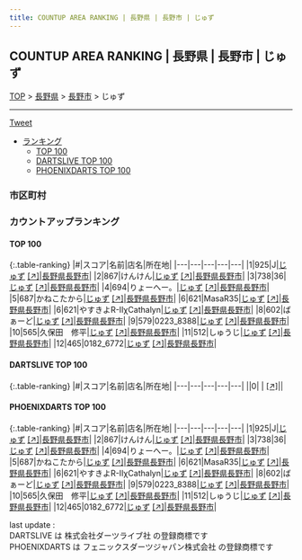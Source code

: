 ```yaml
---
title: COUNTUP AREA RANKING | 長野県 | 長野市 | じゅず
---
```

## COUNTUP AREA RANKING | 長野県 | 長野市 | じゅず

[TOP](/darts/rank/) > [長野県](/darts/rank/長野県/) > [長野市](/darts/rank/長野県/長野市/) > じゅず

___

<a href="https://twitter.com/share?ref_src=twsrc%5Etfw" data-text="COUNTUP AREA RANKING | 長野県長野市じゅず" class="twitter-share-button" data-hashtags="DARTSLIVE,PHOENIXDARTS,darts,ダーツ" data-show-count="false">Tweet</a>

* [ランキング](#カウントアップランキング)
    * [TOP 100](#top-100)
    * [DARTSLIVE TOP 100](#dartslive-top-100)
    * [PHOENIXDARTS TOP 100](#phoenixdarts-top-100)

### 市区町村

<ul>

</ul>

### カウントアップランキング

#### TOP 100



{:.table-ranking}
|#|スコア|名前|店名|所在地|
|---|---|---|---|---|
|1|925|<span class="rank-name-pd">J</span>|<a href="/darts/rank/shops/7294.html">じゅず</a> <a href="https://vs.phoenixdarts.com/jp/shop/shopDetailInfo/s_7294?s_seq=7294">[↗]</a>|<a href="/darts/rank/長野県/長野市">長野県長野市</a>|
|2|867|<span class="rank-name-pd">けんけん</span>|<a href="/darts/rank/shops/7294.html">じゅず</a> <a href="https://vs.phoenixdarts.com/jp/shop/shopDetailInfo/s_7294?s_seq=7294">[↗]</a>|<a href="/darts/rank/長野県/長野市">長野県長野市</a>|
|3|738|<span class="rank-name-pd">36</span>|<a href="/darts/rank/shops/7294.html">じゅず</a> <a href="https://vs.phoenixdarts.com/jp/shop/shopDetailInfo/s_7294?s_seq=7294">[↗]</a>|<a href="/darts/rank/長野県/長野市">長野県長野市</a>|
|4|694|<span class="rank-name-pd">りょーへー。</span>|<a href="/darts/rank/shops/7294.html">じゅず</a> <a href="https://vs.phoenixdarts.com/jp/shop/shopDetailInfo/s_7294?s_seq=7294">[↗]</a>|<a href="/darts/rank/長野県/長野市">長野県長野市</a>|
|5|687|<span class="rank-name-pd">かねこたから</span>|<a href="/darts/rank/shops/7294.html">じゅず</a> <a href="https://vs.phoenixdarts.com/jp/shop/shopDetailInfo/s_7294?s_seq=7294">[↗]</a>|<a href="/darts/rank/長野県/長野市">長野県長野市</a>|
|6|621|<span class="rank-name-pd">MasaR35</span>|<a href="/darts/rank/shops/7294.html">じゅず</a> <a href="https://vs.phoenixdarts.com/jp/shop/shopDetailInfo/s_7294?s_seq=7294">[↗]</a>|<a href="/darts/rank/長野県/長野市">長野県長野市</a>|
|6|621|<span class="rank-name-pd">やすきよR-ⅡχCathalyn</span>|<a href="/darts/rank/shops/7294.html">じゅず</a> <a href="https://vs.phoenixdarts.com/jp/shop/shopDetailInfo/s_7294?s_seq=7294">[↗]</a>|<a href="/darts/rank/長野県/長野市">長野県長野市</a>|
|8|602|<span class="rank-name-pd">ばぁーど</span>|<a href="/darts/rank/shops/7294.html">じゅず</a> <a href="https://vs.phoenixdarts.com/jp/shop/shopDetailInfo/s_7294?s_seq=7294">[↗]</a>|<a href="/darts/rank/長野県/長野市">長野県長野市</a>|
|9|579|<span class="rank-name-pd">0223_8388</span>|<a href="/darts/rank/shops/7294.html">じゅず</a> <a href="https://vs.phoenixdarts.com/jp/shop/shopDetailInfo/s_7294?s_seq=7294">[↗]</a>|<a href="/darts/rank/長野県/長野市">長野県長野市</a>|
|10|565|<span class="rank-name-pd">久保田　修平</span>|<a href="/darts/rank/shops/7294.html">じゅず</a> <a href="https://vs.phoenixdarts.com/jp/shop/shopDetailInfo/s_7294?s_seq=7294">[↗]</a>|<a href="/darts/rank/長野県/長野市">長野県長野市</a>|
|11|512|<span class="rank-name-pd">しゅうじ</span>|<a href="/darts/rank/shops/7294.html">じゅず</a> <a href="https://vs.phoenixdarts.com/jp/shop/shopDetailInfo/s_7294?s_seq=7294">[↗]</a>|<a href="/darts/rank/長野県/長野市">長野県長野市</a>|
|12|465|<span class="rank-name-pd">0182_6772</span>|<a href="/darts/rank/shops/7294.html">じゅず</a> <a href="https://vs.phoenixdarts.com/jp/shop/shopDetailInfo/s_7294?s_seq=7294">[↗]</a>|<a href="/darts/rank/長野県/長野市">長野県長野市</a>|


#### DARTSLIVE TOP 100



{:.table-ranking}
|#|スコア|名前|店名|所在地|
|---|---|---|---|---|
||0|<span class="rank-name-dl"> </span>|<a href="/darts/rank/shops/.html"></a> <a href="">[↗]</a>|<a href="/darts/rank//"></a>|


#### PHOENIXDARTS TOP 100



{:.table-ranking}
|#|スコア|名前|店名|所在地|
|---|---|---|---|---|
|1|925|<span class="rank-name-pd">J</span>|<a href="/darts/rank/shops/7294.html">じゅず</a> <a href="https://vs.phoenixdarts.com/jp/shop/shopDetailInfo/s_7294?s_seq=7294">[↗]</a>|<a href="/darts/rank/長野県/長野市">長野県長野市</a>|
|2|867|<span class="rank-name-pd">けんけん</span>|<a href="/darts/rank/shops/7294.html">じゅず</a> <a href="https://vs.phoenixdarts.com/jp/shop/shopDetailInfo/s_7294?s_seq=7294">[↗]</a>|<a href="/darts/rank/長野県/長野市">長野県長野市</a>|
|3|738|<span class="rank-name-pd">36</span>|<a href="/darts/rank/shops/7294.html">じゅず</a> <a href="https://vs.phoenixdarts.com/jp/shop/shopDetailInfo/s_7294?s_seq=7294">[↗]</a>|<a href="/darts/rank/長野県/長野市">長野県長野市</a>|
|4|694|<span class="rank-name-pd">りょーへー。</span>|<a href="/darts/rank/shops/7294.html">じゅず</a> <a href="https://vs.phoenixdarts.com/jp/shop/shopDetailInfo/s_7294?s_seq=7294">[↗]</a>|<a href="/darts/rank/長野県/長野市">長野県長野市</a>|
|5|687|<span class="rank-name-pd">かねこたから</span>|<a href="/darts/rank/shops/7294.html">じゅず</a> <a href="https://vs.phoenixdarts.com/jp/shop/shopDetailInfo/s_7294?s_seq=7294">[↗]</a>|<a href="/darts/rank/長野県/長野市">長野県長野市</a>|
|6|621|<span class="rank-name-pd">MasaR35</span>|<a href="/darts/rank/shops/7294.html">じゅず</a> <a href="https://vs.phoenixdarts.com/jp/shop/shopDetailInfo/s_7294?s_seq=7294">[↗]</a>|<a href="/darts/rank/長野県/長野市">長野県長野市</a>|
|6|621|<span class="rank-name-pd">やすきよR-ⅡχCathalyn</span>|<a href="/darts/rank/shops/7294.html">じゅず</a> <a href="https://vs.phoenixdarts.com/jp/shop/shopDetailInfo/s_7294?s_seq=7294">[↗]</a>|<a href="/darts/rank/長野県/長野市">長野県長野市</a>|
|8|602|<span class="rank-name-pd">ばぁーど</span>|<a href="/darts/rank/shops/7294.html">じゅず</a> <a href="https://vs.phoenixdarts.com/jp/shop/shopDetailInfo/s_7294?s_seq=7294">[↗]</a>|<a href="/darts/rank/長野県/長野市">長野県長野市</a>|
|9|579|<span class="rank-name-pd">0223_8388</span>|<a href="/darts/rank/shops/7294.html">じゅず</a> <a href="https://vs.phoenixdarts.com/jp/shop/shopDetailInfo/s_7294?s_seq=7294">[↗]</a>|<a href="/darts/rank/長野県/長野市">長野県長野市</a>|
|10|565|<span class="rank-name-pd">久保田　修平</span>|<a href="/darts/rank/shops/7294.html">じゅず</a> <a href="https://vs.phoenixdarts.com/jp/shop/shopDetailInfo/s_7294?s_seq=7294">[↗]</a>|<a href="/darts/rank/長野県/長野市">長野県長野市</a>|
|11|512|<span class="rank-name-pd">しゅうじ</span>|<a href="/darts/rank/shops/7294.html">じゅず</a> <a href="https://vs.phoenixdarts.com/jp/shop/shopDetailInfo/s_7294?s_seq=7294">[↗]</a>|<a href="/darts/rank/長野県/長野市">長野県長野市</a>|
|12|465|<span class="rank-name-pd">0182_6772</span>|<a href="/darts/rank/shops/7294.html">じゅず</a> <a href="https://vs.phoenixdarts.com/jp/shop/shopDetailInfo/s_7294?s_seq=7294">[↗]</a>|<a href="/darts/rank/長野県/長野市">長野県長野市</a>|


<div class="footer border-top border-gray-light mt-5 pt-3 text-right text-gray">
    last update : <span style="font-weight: italic" id="foot_last_modified"></span><br />
    DARTSLIVE は 株式会社ダーツライブ社 の登録商標です<br />
    PHOENIXDARTS は フェニックスダーツジャパン株式会社 の登録商標です<br />
</div>

<script src="https://cdnjs.cloudflare.com/ajax/libs/jquery.tablesorter/2.31.3/js/jquery.tablesorter.min.js" integrity="sha512-qzgd5cYSZcosqpzpn7zF2ZId8f/8CHmFKZ8j7mU4OUXTNRd5g+ZHBPsgKEwoqxCtdQvExE5LprwwPAgoicguNg==" crossorigin="anonymous" referrerpolicy="no-referrer"></script>
<link rel="stylesheet" href="https://cdnjs.cloudflare.com/ajax/libs/jquery.tablesorter/2.31.3/css/theme.default.min.css" integrity="sha512-wghhOJkjQX0Lh3NSWvNKeZ0ZpNn+SPVXX1Qyc9OCaogADktxrBiBdKGDoqVUOyhStvMBmJQ8ZdMHiR3wuEq8+w==" crossorigin="anonymous" referrerpolicy="no-referrer" />
<script>
$(function() {
    $(".table-ranking").tablesorter({sortList:[[0, 0]]});
    $("#foot_last_modified").text(formatDate(new Date(document.lastModified), 'yyyy-MM-dd HH:mm:ss'));
});
</script>

<script async src="https://platform.twitter.com/widgets.js" charset="utf-8"></script>